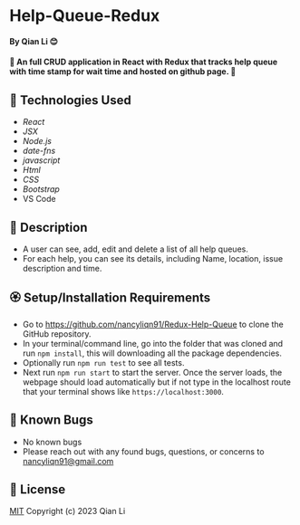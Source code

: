 # Help-Queue-Redux

#### By Qian Li 😊

#### 🌸 An full CRUD application in React with Redux that tracks help queue with time stamp for wait time and hosted on github page. 🌸

## 🌼 Technologies Used

* _React_
* _JSX_
* _Node.js_
* _date-fns_
* _javascript_
* _Html_
* _CSS_
* _Bootstrap_
* VS Code

## 🌺 Description

* A user can see, add, edit and delete a list of all help queues.
* For each help, you can see its details, including Name, location, issue description and time. 

## 🏵️ Setup/Installation Requirements

* Go to https://github.com/nancyliqn91/Redux-Help-Queue to clone the GitHub repository.
* In your terminal/command line, go into the folder that was cloned and run `npm install`, this will downloading all the package dependencies.
* Optionally run `npm run test` to see all tests.
* Next run `npm run start` to start the server. Once the server loads, the webpage should load automatically but if not type in the localhost route that your terminal shows like `https://localhost:3000`.

## 🌷 Known Bugs

* No known bugs
* Please reach out with any found bugs, questions, or concerns to nancyliqn91@gmail.com

## 🌹 License
[MIT](license.txt)
Copyright (c) 2023 Qian Li
